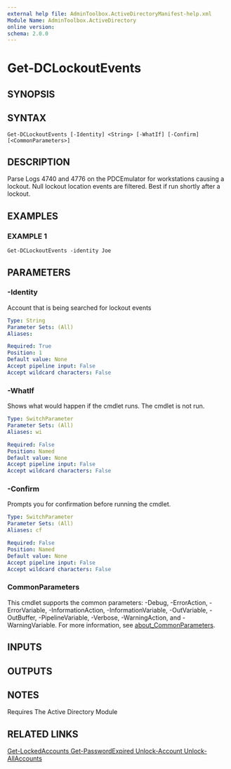 ```yaml
---
external help file: AdminToolbox.ActiveDirectoryManifest-help.xml
Module Name: AdminToolbox.ActiveDirectory
online version:
schema: 2.0.0
---
```


# Get-DCLockoutEvents

## SYNOPSIS

## SYNTAX

```
Get-DCLockoutEvents [-Identity] <String> [-WhatIf] [-Confirm] [<CommonParameters>]
```

## DESCRIPTION
Parse Logs 4740 and 4776 on the PDCEmulator for workstations causing a lockout.
Null lockout location events are filtered.
Best if run shortly after a lockout.

## EXAMPLES

### EXAMPLE 1
```
Get-DCLockoutEvents -identity Joe
```

## PARAMETERS

### -Identity
Account that is being searched for lockout events

```yaml
Type: String
Parameter Sets: (All)
Aliases:

Required: True
Position: 1
Default value: None
Accept pipeline input: False
Accept wildcard characters: False
```

### -WhatIf
Shows what would happen if the cmdlet runs.
The cmdlet is not run.

```yaml
Type: SwitchParameter
Parameter Sets: (All)
Aliases: wi

Required: False
Position: Named
Default value: None
Accept pipeline input: False
Accept wildcard characters: False
```

### -Confirm
Prompts you for confirmation before running the cmdlet.

```yaml
Type: SwitchParameter
Parameter Sets: (All)
Aliases: cf

Required: False
Position: Named
Default value: None
Accept pipeline input: False
Accept wildcard characters: False
```

### CommonParameters
This cmdlet supports the common parameters: -Debug, -ErrorAction, -ErrorVariable, -InformationAction, -InformationVariable, -OutVariable, -OutBuffer, -PipelineVariable, -Verbose, -WarningAction, and -WarningVariable. For more information, see [about_CommonParameters](http://go.microsoft.com/fwlink/?LinkID=113216).

## INPUTS

## OUTPUTS

## NOTES
Requires The Active Directory Module

## RELATED LINKS

[Get-LockedAccounts
Get-PasswordExpired
Unlock-Account
Unlock-AllAccounts]()

